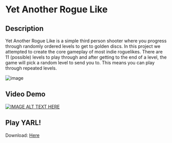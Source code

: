 # Yet Another Rogue Like
## Description
Yet Another Rogue Like is a simple third person shooter where you progress through randomly ordered levels to get to golden discs. 
In this project we attempted to create the core gameplay of most indie roguelikes. 
There are 11 (possible) levels to play through and after getting to the end of a level, the game will pick a random level to send you to. This means you can play through repeated levels.

![image](https://github.com/SNHU-CETA-CSE/Yet-Another-Rogue-Like/assets/99280713/c164ee91-afc7-4319-a4f8-82e849b10e11)

## Video Demo
[![IMAGE ALT TEXT HERE](https://img.youtube.com/vi/lBKO38nM_rI/0.jpg)](https://www.youtube.com/watch?v=lBKO38nM_rI)

## Play YARL!
Download: [Here](https://github.com/aleh09/Yet-Another-Rogue-Like/releases)





